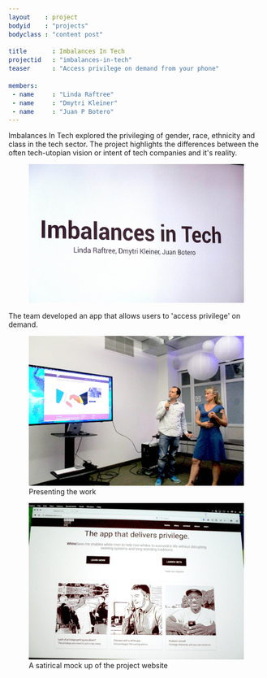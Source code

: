 ```yaml
---
layout    : project
bodyid    : "projects"
bodyclass : "content post"

title       : Imbalances In Tech
projectid   : "imbalances-in-tech"
teaser		: "Access privilege on demand from your phone"

members:
 - name     : "Linda Raftree"
 - name     : "Dmytri Kleiner"
 - name     : "Juan P Botero"
---
```

Imbalances In Tech explored the privileging of gender, race, ethnicity and class in the tech sector. The project highlights the differences between the often tech-utopian vision or intent of tech companies and it's reality.

<figure>
	<img src="/images/projects/2015/imbalances-in-tech/title.jpg" alt="Imbalances In tech" />
</figure>

The team developed an app that allows users to 'access privilege' on demand.

<figure>
	<img src="/images/projects/2015/imbalances-in-tech/presentation.jpg" alt="Presenting the work" />
	<figcaption>Presenting the work</figcaption>
</figure>

<figure>
	<img src="/images/projects/2015/imbalances-in-tech/website.jpg" alt="A satirical mockup of the project website" />
	<figcaption>A satirical mock up of the project website</figcaption>
</figure>